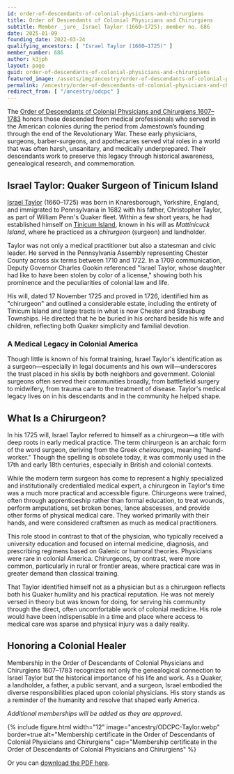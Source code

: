 ```yaml
---
id: order-of-descendants-of-colonial-physicians-and-chirurgiens
title: Order of Descendants of Colonial Physicians and Chirurgiens
subtitle: Member _jure_ Israel Taylor (1660–1725); member no. 686
date: 2025-01-09
founding_date: 2022-03-24
qualifying_ancestors: [ "Israel Taylor (1660–1725)" ]
member_number: 686
author: k3jph
layout: page
guid: order-of-descendants-of-colonial-physicians-and-chirurgiens
featured_image: /assets/img/ancestry/order-of-descendants-of-colonial-physicians-and-chirurgiens-1607-1783.webp
permalink: /ancestry/order-of-descendants-of-colonial-physicians-and-chirurgiens
redirect_from: [ "/ancestry/odcpc" ]
---
```


The [Order of Descendants of Colonial Physicians and Chirurgiens
1607–1783](https://ordercolonialpandc.weebly.com/) honors those descended from
medical professionals who served in the American colonies during the period from
Jamestown’s founding through the end of the Revolutionary War. These early
physicians, surgeons, barber-surgeons, and apothecaries served vital roles in a
world that was often harsh, unsanitary, and medically underprepared. Their
descendants work to preserve this legacy through historical awareness,
genealogical research, and commemoration.

## Israel Taylor: Quaker Surgeon of Tinicum Island

[Israel Taylor](https://www.wikitree.com/wiki/Taylor-32361) (1660–1725) was born
in Knaresborough, Yorkshire, England, and immigrated to Pennsylvania in 1682
with his father, Christopher Taylor, as part of William Penn's Quaker fleet.
Within a few short years, he had established himself on [Tinicum
Island](https://explorepahistory.com/hmarker.php?markerId=1-A-2B), known in his
will as *Mattinicuck Island*, where he practiced as a *chirurgeon* (surgeon) and
landholder.

Taylor was not only a medical practitioner but also a statesman and civic
leader. He served in the Pennsylvania Assembly representing Chester County
across six terms between 1710 and 1722. In a 1709 communication, Deputy Governor
Charles Gookin referenced "Israel Taylor, whose daughter had like to have been
stolen by color of a license," showing both his prominence and the peculiarities
of colonial law and life.

His will, dated 17 November 1725 and proved in 1726, identified him as
"chirurgeon" and outlined a considerable estate, including the entirety of
Tinicum Island and large tracts in what is now Chester and Strasburg Townships.
He directed that he be buried in his orchard beside his wife and children,
reflecting both Quaker simplicity and familial devotion.

### A Medical Legacy in Colonial America

Though little is known of his formal training, Israel Taylor's identification as
a surgeon—especially in legal documents and his own will—underscores the trust
placed in his skills by both neighbors and government. Colonial surgeons often
served their communities broadly, from battlefield surgery to midwifery, from
trauma care to the treatment of disease. Taylor's medical legacy lives on in his
descendants and in the community he helped shape.

## What Is a Chirurgeon?

In his 1725 will, Israel Taylor referred to himself as a chirurgeon—a title with
deep roots in early medical practice. The term chirurgeon is an archaic form of
the word surgeon, deriving from the Greek _cheirourgos_, meaning "hand-worker."
Though the spelling is obsolete today, it was commonly used in the 17th and
early 18th centuries, especially in British and colonial contexts.

While the modern term surgeon has come to represent a highly specialized and
institutionally credentialed medical expert, a chirurgeon in Taylor's time was a
much more practical and accessible figure. Chirurgeons were trained, often
through apprenticeship rather than formal education, to treat wounds, perform
amputations, set broken bones, lance abscesses, and provide other forms of
physical medical care. They worked primarily with their hands, and were
considered craftsmen as much as medical practitioners.

This role stood in contrast to that of the physician, who typically received a
university education and focused on internal medicine, diagnosis, and
prescribing regimens based on Galenic or humoral theories. Physicians were rare
in colonial America. Chirurgeons, by contrast, were more common, particularly in
rural or frontier areas, where practical care was in greater demand than
classical training.

That Taylor identified himself not as a physician but as a chirurgeon reflects
both his Quaker humility and his practical reputation. He was not merely versed
in theory but was known for doing, for serving his community through the direct,
often uncomfortable work of colonial medicine. His role would have been
indispensable in a time and place where access to medical care was sparse and
physical injury was a daily reality.

## Honoring a Colonial Healer

Membership in the Order of Descendants of Colonial Physicians and Chirurgiens
1607–1783 recognizes not only the genealogical connection to Israel Taylor but
the historical importance of his life and work. As a Quaker, a landholder, a
father, a public servant, and a surgeon, Israel embodied the diverse
responsibilities placed upon colonial physicians. His story stands as a reminder
of the humanity and resolve that shaped early America.

*Additional memberships will be added as they are approved.*

{% include figure.html width="12"
   image="ancestry/ODCPC-Taylor.webp" border=true
   alt="Membership certificate in the Order of Descendants of Colonial Physicians and Chirurgiens"
   cap="Membership certificate in the Order of Descendants of Colonial Physicians and Chirurgiens" %}
   
Or you can [download the PDF here](/assets/docs/ancestry/ODCPC-Taylor.pdf).
